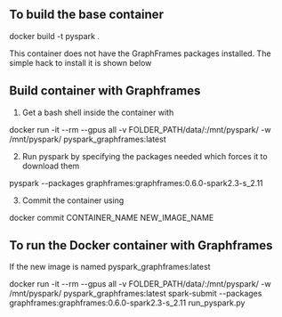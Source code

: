 
To build the base container
---------------------------

docker build -t pyspark .

This container does not have the GraphFrames packages installed. The simple hack to install it is shown below


Build container with Graphframes
--------------------------------

1. Get a bash shell inside the container with

docker run -it --rm --gpus all -v FOLDER_PATH/data/:/mnt/pyspark/ -w /mnt/pyspark/ pyspark_graphframes:latest

2. Run pyspark by specifying the packages needed which forces it to download them

pyspark --packages graphframes:graphframes:0.6.0-spark2.3-s_2.11

3. Commit the container using

docker commit CONTAINER_NAME NEW_IMAGE_NAME


To run the Docker container with Graphframes
--------------------------------------------

If the new image is named pyspark_graphframes:latest

docker run -it --rm --gpus all -v FOLDER_PATH/data/:/mnt/pyspark/ -w /mnt/pyspark/ pyspark_graphframes:latest spark-submit --packages graphframes:graphframes:0.6.0-spark2.3-s_2.11 run_pyspark.py
